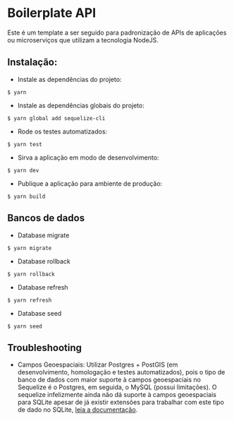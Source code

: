 # Boilerplate API
Este é um template a ser seguido para padronização de APIs de aplicações ou microserviços que utilizam a tecnologia NodeJS.

## Instalação:

* Instale as dependências do projeto:
```
$ yarn
```

* Instale as dependências globais do projeto:
```
$ yarn global add sequelize-cli
```

* Rode os testes automatizados:
```
$ yarn test
```

* Sirva a aplicação em modo de desenvolvimento:
```
$ yarn dev
```

* Publique a aplicação para ambiente de produção:
```
$ yarn build
```

## Bancos de dados

* Database migrate
```
$ yarn migrate
```

* Database rollback
```
$ yarn rollback
```

* Database refresh
```
$ yarn refresh
```

* Database seed
```
$ yarn seed
```

## Troubleshooting

* Campos Geoespaciais: Utilizar Postgres + PostGIS (em desenvolvimento, homologação e testes automatizados), pois o tipo de banco de dados com maior suporte à campos geoespaciais no Sequelize é o Postgres, em seguida, o MySQL (possui limitações). O sequelize infelizmente ainda não dá suporte à campos geoespaciais para SQLite apesar de já existir extensões para trabalhar com este tipo de dado no SQLite, [leia a documentação](http://docs.sequelizejs.com/class/lib/data-types.js~GEOMETRY.html).